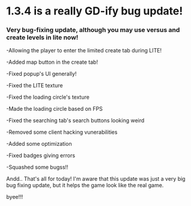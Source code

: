 # 1.3.4 is a really GD-ify bug update!

### Very bug-fixing update, although you may use versus and create levels in lite now!

-Allowing the player to enter the limited create tab during LITE!

-Added map button in the create tab!

-Fixed popup's UI generally!

-Fixed the LITE texture

-Fixed the loading circle's texture

-Made the loading circle based on FPS

-Fixed the searching tab's search buttons looking weird

-Removed some client hacking vunerabilities

-Added some optimization

-Fixed badges giving errors

-Squashed some bugss!!

Andd.. That's all for today! I'm aware that this update was just a very big bug fixing update, but it helps the game look like the real game.

byee!!!
